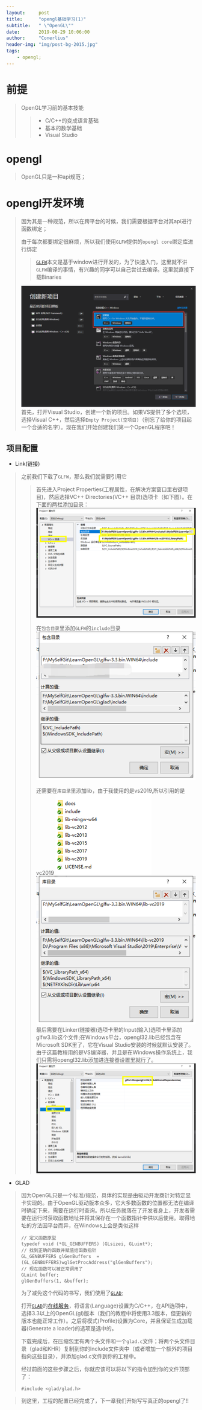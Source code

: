 ```yaml
---
layout:     post
title:      "opengl基础学习(1)"
subtitle:   " \"OpenGL\""
date:       2019-08-29 10:06:00
author:     "Conerlius"
header-img: "img/post-bg-2015.jpg"
tags:
    - opengl;
---
```

# 前提
> OpenGL学习前的基本技能
>> * C/C++的变成语言基础
>> * 基本的数学基础
>> * Visual Studio
# opengl
> OpenGL只是一种api规范；
# opengl开发环境
> 因为其是一种规范，所以在跨平台的时候，我们需要根据平台对其api进行函数绑定；
> 
> 由于每次都要绑定很麻烦，所以我们使用`GLFW`提供的`opengl core`绑定库进行绑定
>> [`GLFW`](https://www.glfw.org/download.html)本文是基于window进行开发的，为了快速入门，这里就不讲`GLFW`编译的事情，有兴趣的同学可以自己尝试去编译。这里就直接下载Binaries
> 
> ![png](/images/OpenGL/opengl_project_create1.jpg)
> 首先，打开Visual Studio，创建一个新的项目。如果VS提供了多个选项，选择Visual C++，然后选择`Empty Project(空项目)`（别忘了给你的项目起一个合适的名字）。现在我们开始创建我们第一个OpenGL程序吧！
## 项目配置
* Link(链接)
> 之前我们下载了`GLFW`，那么我们就需要引用它
>> 首先进入Project Properties(工程属性，在解决方案窗口里右键项目)，然后选择VC++ Directories(VC++ 目录)选项卡（如下图）。在下面的两栏添加目录：
>> ![png](/images/OpenGL/opengl_project_create2.jpg)
>>
>> 在`包含目录`里添加`GLFW`的`include`目录
>> ![png](/images/OpenGL/opengl_project_create3.jpg)
>>
>> 还需要在`库目录`里添加lib，由于我使用的是vs2019,所以引用的是vc2019
>> ![png](/images/OpenGL/opengl_project_create5.jpg)
>> ![png](/images/OpenGL/opengl_project_create4.jpg)
>> 最后需要在Linker(链接器)选项卡里的Input(输入)选项卡里添加glfw3.lib这个文件;在Windows平台，opengl32.lib已经包含在Microsoft SDK里了，它在Visual Studio安装的时候就默认安装了。由于这篇教程用的是VS编译器，并且是在Windows操作系统上，我们只需将opengl32.lib添加进连接器设置里就行了。
>> ![png](/images/OpenGL/opengl_project_create6.jpg)

* GLAD
> 因为OpenGL只是一个标准/规范，具体的实现是由驱动开发商针对特定显卡实现的。由于OpenGL驱动版本众多，它大多数函数的位置都无法在编译时确定下来，需要在运行时查询。所以任务就落在了开发者身上，开发者需要在运行时获取函数地址并将其保存在一个函数指针中供以后使用。取得地址的方法因平台而异，在Windows上会是类似这样
> ```
> // 定义函数原型
> typedef void (*GL_GENBUFFERS) (GLsizei, GLuint*);
> // 找到正确的函数并赋值给函数指针
> GL_GENBUFFERS glGenBuffers  = (GL_GENBUFFERS)wglGetProcAddress("glGenBuffers");
> // 现在函数可以被正常调用了
> GLuint buffer;
> glGenBuffers(1, &buffer);
> ```
>
> 为了减免这个代码的书写，我们使用了[`GLAD`](https://glad.dav1d.de/);
> 
> 打开[`GLAD`](https://glad.dav1d.de/)的[在线服务](https://glad.dav1d.de/)，将语言(Language)设置为C/C++，在API选项中，选择3.3以上的OpenGL(gl)版本（我们的教程中将使用3.3版本，但更新的版本也能正常工作）。之后将模式(Profile)设置为Core，并且保证生成加载器(Generate a loader)的选项是选中的。
> 
> 下载完成后，在压缩包里有两个头文件和一个`glad.c`文件；将两个头文件目录（glad和KHR）复制到你的Include文件夹中（或者增加一个额外的项目指向这些目录），并添加glad.c文件到你的工程中。
>
> 经过前面的这些步骤之后，你就应该可以将以下的指令加到你的文件顶部了：
> ```
> #include <glad/glad.h> 
> ```

> 到这里，工程的配置已经完成了，下一章我们开始写写真正的opengl了!!